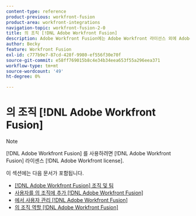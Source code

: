 ```yaml
---
content-type: reference
product-previous: workfront-fusion
product-area: workfront-integrations
navigation-topic: workfront-fusion-2-0
title: 의 조직 [!DNL Adobe Workfront Fusion]
description: Adobe Workfront Fusion에는 Adobe Workfront 라이선스 외에 Adobe Workfront Fusion 라이센스가 필요합니다.
author: Becky
feature: Workfront Fusion
exl-id: c777b9e7-87cd-428f-9980-ef556f30e70f
source-git-commit: e58ff769015b8c4e34b34eea653f55a296eea371
workflow-type: tm+mt
source-wordcount: '49'
ht-degree: 0%

---
```


# 의 조직 [!DNL Adobe Workfront Fusion]

>[!NOTE]
>
>[!DNL Adobe Workfront Fusion] 를 사용하려면 [!DNL Adobe Workfront Fusion] 라이센스 [!DNL Adobe Workfront license].

이 섹션에는 다음 문서가 포함됩니다.

* [[!DNL Adobe Workfront Fusion] 조직 및 팀](../../workfront-fusion/organizations/organizations-and-teams.md)
* [사용자를 의 조직에 추가 [!DNL Adobe Workfront Fusion]](../../workfront-fusion/organizations/add-user-to-an-organization.md)
* [에서 사용자 관리 [!DNL Adobe Workfront Fusion]](../../workfront-fusion/organizations/manage-fusion-users.md)
* [의 조직 역할 [!DNL Adobe Workfront Fusion]](../../workfront-fusion/organizations/organization-roles.md)
